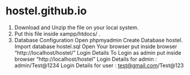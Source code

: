 # hostel.github.io
1. Download and Unzip the file on your local system.
2. Put this file inside xampp/htdocs/ .
3. Database Configuration
Open phpmyadmin
Create Database hostel.
Import database hostel.sql
Open Your browser put inside browser “http://localhost/hostel/”
Login Details
To Login as admin put inside browser “http://localhost/hostel”
Login Details for admin : admin/Test@1234
Login Details for user : test@gmail.com/Test@123
